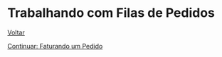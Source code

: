 # Trabalhando com Filas de Pedidos


[Voltar](../../../README.md)

[Continuar: Faturando um Pedido](INVOICE.md)

